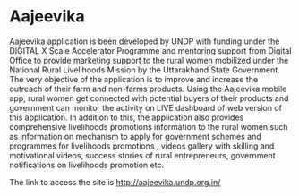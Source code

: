# Aajeevika
Aajeevika application is been developed by UNDP with funding under the DIGITAL X Scale Accelerator Programme and mentoring support from Digital Office to provide marketing support to the rural women mobilized under the National Rural Livelihoods Mission by the Uttarakhand State Government.  The very objective of the application is to improve and increase the outreach of their farm and non-farms products. Using the Aajeevika mobile app,  rural women get connected  with potential buyers of their products  and  government can  monitor the activity on LIVE dashboard of web version of this application. In addition to this, the application also provides comprehensive livelihoods promotions information to the rural women such as information on mechanism to apply for government schemes and programmes for livelihoods promotions , videos gallery with skilling and motivational videos, success stories of rural entrepreneurs, government notifications on livelihoods promotion etc. 

The link to access the site is http://aajeevika.undp.org.in/
